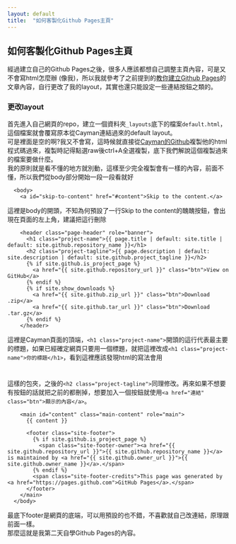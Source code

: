 ```yaml
---
layout: default
title:  "如何客製化Github Pages主頁"
---
```

## 如何客製化Github Pages主頁
經過建立自己的Github Pages之後，很多人應該都想自己調整主頁內容，可是又不會寫html怎麼辦 (像我)，所以我就參考了之前提到的[教你建立Github Pages](https://aregsar.com/blog/2019/how-to-customize-your-github-pages-blog-layout-in-five-minutes/)的文章內容，自行更改了我的layout，其實也還只能設定一些連結按鈕之類的。  

### 更改layout
首先進入自己網頁的repo，建立一個資料夾`_layouts`底下的檔案`default.html`，這個檔案就會覆寫原本從Cayman連結過來的default layout。  
可是裡面是空的啊?我又不會寫，這時候就直接從[Cayman的Github](https://github.com/pages-themes/cayman/blob/master/_layouts/default.html)複製他的html程式碼過來，複製時記得點選raw後ctrl+A全選複製，底下我們解說這個複製過來的檔案要做什麼。  
我的原則就是看不懂的地方就別動，這樣至少完全複製會有一樣的內容，前面不懂，所以我們從body部分開始一段一段看就好
```
  <body>
    <a id="skip-to-content" href="#content">Skip to the content.</a>
```
這裡是body的開頭，不知為何預設了一行Skip to the content的醜醜按鈕，會出現在頁面的左上角，建議把這行刪除
```
    <header class="page-header" role="banner">
      <h1 class="project-name">{{ page.title | default: site.title | default: site.github.repository_name }}</h1>
      <h2 class="project-tagline">{{ page.description | default: site.description | default: site.github.project_tagline }}</h2>
      {% if site.github.is_project_page %}
        <a href="{{ site.github.repository_url }}" class="btn">View on GitHub</a>
      {% endif %}
      {% if site.show_downloads %}
        <a href="{{ site.github.zip_url }}" class="btn">Download .zip</a>
        <a href="{{ site.github.tar_url }}" class="btn">Download .tar.gz</a>
      {% endif %}
    </header>
```
這裡是Cayman頁面的頂端，`<h1 class="project-name">`開頭的這行代表最主要的標題，如果已經確定網頁只要用一個標題，就把這裡改成`<h1 class="project-name">你的標題</h1>`，看到這裡應該發現html的寫法會用<h1></h1>這樣的包夾，之後的`<h2 class="project-tagline">`同理修改。再來如果不想要有按鈕的話就把</header>之前的都刪掉，想要加入一個按鈕就使用`<a href="連結" class="btn">顯示的內容</a>`。  
```
    <main id="content" class="main-content" role="main">
      {{ content }}

      <footer class="site-footer">
        {% if site.github.is_project_page %}
          <span class="site-footer-owner"><a href="{{ site.github.repository_url }}">{{ site.github.repository_name }}</a> is maintained by <a href="{{ site.github.owner_url }}">{{ site.github.owner_name }}</a>.</span>
        {% endif %}
        <span class="site-footer-credits">This page was generated by <a href="https://pages.github.com">GitHub Pages</a>.</span>
      </footer>
    </main>
  </body>
```
最底下footer是網頁的底端，可以用預設的也不錯，不喜歡就自己改連結，原理跟前面一樣。  
那麼這就是我第二天自學Github Pages的內容。
